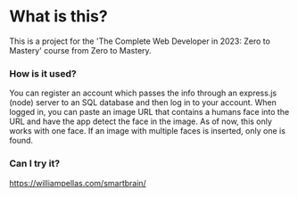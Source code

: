 # What is this?

This is a project for the 'The Complete Web Developer in 2023: Zero to Mastery' course from Zero to Mastery.

### How is it used?

You can register an account which passes the info through an express.js (node) server to an SQL database and then log in to your account. When logged in, you can paste an image URL that contains a humans face into the URL and have the app detect the face in the image. As of now, this only works with one face. If an image with multiple faces is inserted, only one is found.

### Can I try it?

https://williampellas.com/smartbrain/
